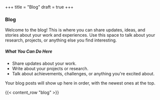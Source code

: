 +++
title = "Blog"
draft = true
+++

### Blog

Welcome to the blog! This is where you can share updates, ideas, and stories about your work and experiences. Use this space to talk about your research, projects, or anything else you find interesting.

##### What You Can Do Here

- Share updates about your work.
- Write about your projects or research.
- Talk about achievements, challenges, or anything you're excited about.

Your blog posts will show up here in order, with the newest ones at the top.

{{< content_row "blog" >}}